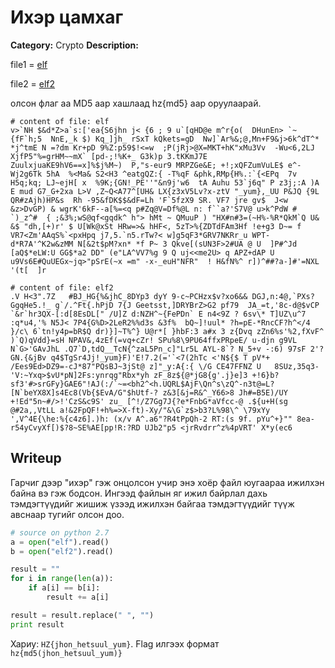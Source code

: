 # Ихэр цамхаг

**Category:** Crypto
**Description:**

file1 = [elf](elf)

file2 = [elf2](elf2)

олсон флаг аа MD5 аар хашлаад hz{md5} аар оруулаарай.

```
# content of file: elf
v>`NH $&d*Z>a`s:['ea{S6jhn j< {6 ; 9 u`[qHD@e m^r{o(  DHunEn> `~{fF`h;5  NnE,_k $) Kq_]jh_ rSxT kQkets=gD  Nw]`Ar%&;@,Mn+F9&j>6k^dT^* *j^tmE N =?dm Kr+pD 9%Z:p59$!<=w  ;P(jRj>@X=MKT+hK"xMu3Vv  -Wu<6,2LJ XjfP5"%=grHM~~mX` [pd-;!%K+_ G3k)p 3.tKKmJ7E  ZuulxjuaKE9hV6==x]%$j%M~)  P,"s-eur9 MRPZGe&E; +!;xQFZumVuLE$ e^-Wj2g6Tk 5hA  %<Ma& S2<H3 ^eatgQZ:{ -T%qF &phk,RMp{H%.:`{<EPq  7v H5q;kq; LJ~ejH[ x  %9K;{GN!_PE''"&n9j'w6  tA Auhu 53`j6q" P z3j;:A )A E mud G7_G+2xa L>V ,Z~Q<A77^[UH& LX{z3xV5Lv?x-ztV "_yum},_UU P&JQ {9L QR#zAjh)HP&s  Rh -95&fDK$$&dF=Lh 'F`5fzX9 SR. VF7 jre gv$  J<w &z>DvGP) & wgrK'6kF--a[%=<q p#Zq@V=Df%@L n: f``a?'S7V@ u>k^PdW # `)_z^#  { ;&3%;wS@qf<gqdk^ h"> hMt ~ QMuuP ) "HX#n#3=(~H%-%R*QkM`Q U& &$ "dh,[+)r' $ U[Wk@xSt HRw=>& hHF<, 5zT>%{ZDTdFAm3Hf !e+g3 D~= f VR7<Zm'AAqS%`<pxHpq j7,5.`n5.rTw?< w]g5qF3*GRV7NKRr_u WPT-d*R7A'^K2w&zMM N[&2t$pM?xn* *f P~ 3 Qkve[(sUN3F>2#UA @ U  ]P#^Jd [aQ$*eLW:U GG$*a2 DD" (e"LA^VV7%g 9 Q uj<<me2U> q APZ+dAP U u9Vs6E#QuUEGx~jq>"pSrE(~x =m" -x-_euH"NFR"  ! H&fN%^ r])^##?a-]#'=NXL '(t[  ]r
```

```
# content of file: elf2
.V H<3".7Z   #BJ_HG{%&jhC_8DYp3 dyY 9-c~PCHzx$v?xo6&& DGJ,n:4@,`PXs?GgqHe5.!_ g`/.^Ft{.hPjD 7{J Geetsst,]DRYBrZ>G2 pf79  JA_=t,'8c-d@$vCP `&r`hr3QX-[:d[8EsDL[" /U]Z d:NZH^~{FePDn` E n4<9Z ? 6sv\* T]UZ\u^7 :q*u4,'% N5J< 7P4{G%D>2LeR2%%d3s &3f%  bQ~]!uul* ?h=pE-*RncCF?h^</4 }/c\ 6`tn!y4p=bR$Q dr)}]~T%^} U@r*[ }hbF:3 a#x 3 z{Dvq zZn6%s'%2,fXvF^ )`Q)qVdd}=sH NPAV&,4zEf(=vq+cZr! SPu%8\9PU64ffxPRpeE/ u-djn g9VL N`G>'GAvJhL .Q7`D,tdQ__TcN{^zaL5Pn_c]"Lr5L AYL-8`? N_5+v -:6) 97sF 2'?GN.{&jBv q4$TgSr4Jj!_yum}F)'E!7.2(='`<7(2hTc <'N${$ T pV*+ /Ees9Ed>DZ9=-cJ*87"PQsBJ~3jSt@ z]"_y:A{:{ \/G CE47FFNZ U   8SUz,35q3-'V:~Yxq>$vU*pN]2Fs:ynrqg"Rbx*yh zF_8z${@*jG8{g'.j}e]3 +!6}b?sf3'#>srGFy}GAE6"!AJ(:/`~=<bh2^<h.UQRL$AjF\Qn^s\zQ^-n3t@=L?[N`beYX8X]s4Ec8(Vb{$EvA/G"$hUtf-? z&3[&j=R&^_Y66>8 Jh#=B5E)/UY  +!Ed"5n~#/>!'CzS&c9S' zu_ [^!/Z7Gg7J{?e*FnbG*aVfcc-@ .${u+H(sg @#2a,,VtLL a!&2FpQF!+h%=>X-ft)-Xy/"&\G`z$>b3?L%98\^ \79xYy ',V^4E{\he:%{c4z6].)h: (x/v A^.a6"?R4tPpQh-2 RT:(s 9f. pYu^+}"" 8ea-r54yCvyXf[)$?8~SE%AE[pp!R:?RD UJb2"p5 <jrRvdrr^z%4pVRT' X*y(ec6
```

## Writeup
Гарчиг дээр "ихэр" гэж онцолсон учир энэ хоёр файл юугаараа ижилхэн байна вэ гэж бодсон.
Ингээд файлын яг ижил байрлал дахь тэмдэгтүүдийг жишиж үзээд ижилхэн байгаа тэмдэгтүүдийг түүж авснаар тугийг олсон доо.

```python
# source on python 2.7
a = open("elf").read()
b = open("elf2").read()

result = ""
for i in range(len(a)):
    if a[i] == b[i]:
        result += a[i]

result = result.replace(" ", "")
print result
```

Хариу: `HZ{jhon_hetsuul_yum}`.
Flag илгээх формат `hz{md5(jhon_hetsuul_yum)}`
